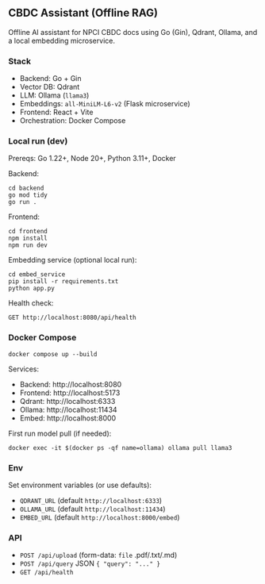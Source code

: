 ## CBDC Assistant (Offline RAG)

Offline AI assistant for NPCI CBDC docs using Go (Gin), Qdrant, Ollama, and a local embedding microservice.

### Stack
- Backend: Go + Gin
- Vector DB: Qdrant
- LLM: Ollama (`llama3`)
- Embeddings: `all-MiniLM-L6-v2` (Flask microservice)
- Frontend: React + Vite
- Orchestration: Docker Compose

### Local run (dev)
Prereqs: Go 1.22+, Node 20+, Python 3.11+, Docker

Backend:
```
cd backend
go mod tidy
go run .
```

Frontend:
```
cd frontend
npm install
npm run dev
```

Embedding service (optional local run):
```
cd embed_service
pip install -r requirements.txt
python app.py
```

Health check:
```
GET http://localhost:8080/api/health
```

### Docker Compose
```
docker compose up --build
```
Services:
- Backend: http://localhost:8080
- Frontend: http://localhost:5173
- Qdrant: http://localhost:6333
- Ollama: http://localhost:11434
- Embed: http://localhost:8000

First run model pull (if needed):
```
docker exec -it $(docker ps -qf name=ollama) ollama pull llama3
```

### Env
Set environment variables (or use defaults):
- `QDRANT_URL` (default `http://localhost:6333`)
- `OLLAMA_URL` (default `http://localhost:11434`)
- `EMBED_URL` (default `http://localhost:8000/embed`)

### API
- `POST /api/upload` (form-data: `file` .pdf/.txt/.md)
- `POST /api/query`  JSON `{ "query": "..." }`
- `GET /api/health`



